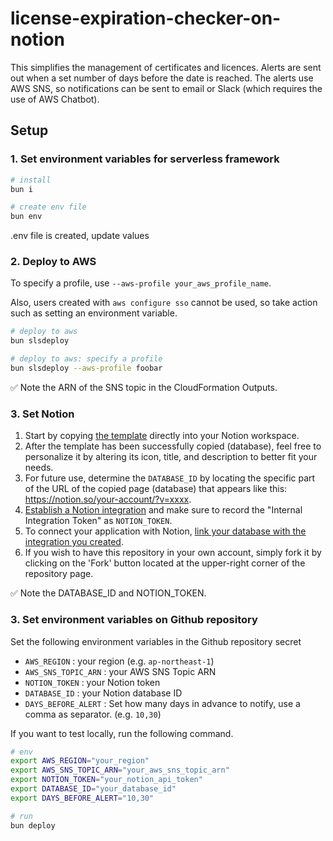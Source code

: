 # license-expiration-checker-on-notion

This simplifies the management of certificates and licences. Alerts are sent out when a set number of days before the date is reached. The alerts use AWS SNS, so notifications can be sent to email or Slack (which requires the use of AWS Chatbot).

## Setup

### 1. Set environment variables for serverless framework

```sh
# install
bun i

# create env file
bun env
```

.env file is created, update values

### 2. Deploy to AWS

To specify a profile, use `--aws-profile your_aws_profile_name`.

Also, users created with `aws configure sso` cannot be used, so take action such as setting an environment variable.

```sh
# deploy to aws
bun slsdeploy

# deploy to aws: specify a profile
bun slsdeploy --aws-profile foobar
```

✅ Note the ARN of the SNS topic in the CloudFormation Outputs.

### 3. Set Notion

1. Start by copying [the template](https://cotton-egret-e92.notion.site/464e2c9566af4a8d98c7bdfe6714a582?v=e753707793a14c6f8807da13a0c6c95c&pvs=4) directly into your Notion workspace.
2. After the template has been successfully copied (database), feel free to personalize it by altering its icon, title, and description to better fit your needs.
3. For future use, determine the `DATABASE_ID` by locating the specific part of the URL of the copied page (database) that appears like this: https://notion.so/your-account/?v=xxxx.
4. [Establish a Notion integration](https://developers.notion.com/docs/create-a-notion-integration#step-1-create-an-integration) and make sure to record the "Internal Integration Token" as `NOTION_TOKEN`.
5. To connect your application with Notion, [link your database with the integration you created](https://developers.notion.com/docs/create-a-notion-integration#step-2-share-a-database-with-your-integration).
6. If you wish to have this repository in your own account, simply fork it by clicking on the 'Fork' button located at the upper-right corner of the repository page.

✅ Note the DATABASE_ID and NOTION_TOKEN.

### 3. Set environment variables on Github repository

Set the following environment variables in the Github repository secret

- `AWS_REGION` : your region (e.g. `ap-northeast-1`)
- `AWS_SNS_TOPIC_ARN` : your AWS SNS Topic ARN
- `NOTION_TOKEN` : your Notion token
- `DATABASE_ID` : your Notion database ID
- `DAYS_BEFORE_ALERT` : Set how many days in advance to notify, use a comma as separator. (e.g. `10,30`)

If you want to test locally, run the following command.

```sh
# env
export AWS_REGION="your_region"
export AWS_SNS_TOPIC_ARN="your_aws_sns_topic_arn"
export NOTION_TOKEN="your_notion_api_token"
export DATABASE_ID="your_database_id"
export DAYS_BEFORE_ALERT="10,30"

# run
bun deploy
```
